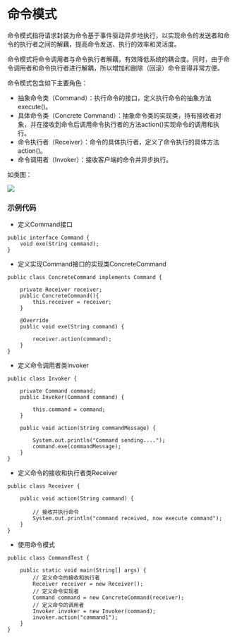 # 命令模式

命令模式指将请求封装为命令基于事件驱动异步地执行，以实现命令的发送者和命令的执行者之间的解藕，提高命令发送、执行的效率和灵活度。

命令模式将命令调用者与命令执行者解藕，有效降低系统的耦合度。同时，由于命令调用者和命令执行者进行解耦，所以增加和删除（回滚）命令变得非常方便。

命令模式包含如下主要角色：

* 抽象命令类（Command）：执行命令的接口，定义执行命令的抽象方法execute()。
* 具体命令类（Concrete Command）：抽象命令类的实现类，持有接收者对象，并在接收到命令后调用命令执行者的方法action()实现命令的调用和执行。
* 命令执行者（Receiver）：命令的具体执行者，定义了命令执行的具体方法action()。
* 命令调用者（Invoker）：接收客户端的命令并异步执行。

如类图：

![](/Users/sunwj/Documents/GitHub/JavaGitBook/image/命令模式类图.png)

### 示例代码

* 定义Command接口

```
public interface Command {
	void exe(String command);
}
```

* 定义实现Command接口的实现类ConcreteCommand

```
public class ConcreteCommand implements Command {
	
	private Receiver receiver;
	public ConcreteCommand(){
		this.receiver = receiver;
	}
	
	@Override
	public void exe(String command) {
	
		receiver.action(command);
	}
}
```

* 定义命令调用者类Invoker

```
public class Invoker {

	private Command command;
	public Invoker(Command command) {
	
		this.command = command;
	}
	
	public void action(String commandMessage) {
	
		System.out.println("Command sending....");
		command.exe(commandMessage);
	}
}
```

* 定义命令的接收和执行者类Receiver

```
public class Receiver {

	public void action(String command) {
	
	 	// 接收并执行命令
	 	System.out.println("command received, now execute command");
	}
}
```

* 使用命令模式

```
public class CommandTest {

    public static void main(String[] args) {
        // 定义命令的接收和执行者
        Receiver receiver = new Receiver();
        // 定义命令实现者
        Command command = new ConcreteCommand(receiver);
        // 定义命令的调用者
        Invoker invoker = new Invoker(command);
        invoker.action("command1");
    }
}
```

